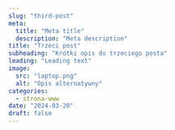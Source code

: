 ```yaml
---
slug: "third-post"
meta:
  title: "Meta title"
  description: "Meta description"
title: "Trzeci post"
subheading: "Krótki opis do trzeciego posta"
leading: "Leading text"
image:
  src: "laptop.png"
  alt: "Opis alternatywny"
categories:
  - strona-www
date: "2024-03-20"
draft: false
---
```

